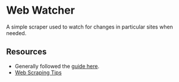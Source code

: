 # Web Watcher

A simple scraper used to watch for changes in particular sites when needed. 

## Resources

- Generally followed the [guide here](https://www.analyticsvidhya.com/blog/2020/10/web-scraping-using-node-js/).
- [Web Scraping Tips](https://www.scraping-bot.io/top-7-web-scraping-tips/)
